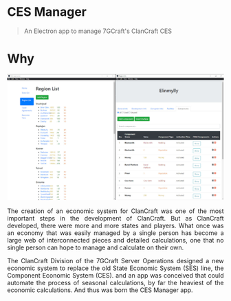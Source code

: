 # CES Manager

> An Electron app to manage 7GCraft's ClanCraft CES

# Why

<img src="images/screenshot.jpg" alt="Screenshot">

<p align="justify">The creation of an economic system for ClanCraft was one of the most important steps in the development of ClanCraft. But as ClanCraft developed, there were more and more states and players. What once was an economy that was easily managed by a single person has become a large web of interconnected pieces and detailed calculations, one that no single person can hope to manage and calculate on their own.</p>

<p align="justify">The ClanCraft Division of the 7GCraft Server Operations designed a new economic system to replace the old State Economic System (SES) line, the Component Economic System (CES). and an app was conceived that could automate the process of seasonal calculations, by far the heaviest of the economic calculations. And thus was born the CES Manager app.</p>

<!-- # Building the Latest Version
1. Pull the latest changes from the `production` branch
2. Open a command-line interpreter of your choice (e.g. Windows' cmd) and run the following command:

   `npx electron-packager ./ CES Application alpha-x.x.x --platform=win32 --arch=x64 --app-version=x.x.x`

   Be sure to replace the `x` with the proper version numbers. Here's an example for version alpha-0.1.3:
   
   `npx electron-packager ./ CES Application alpha-0.1.3 --platform=win32 --arch=x64 --app-version=0.1.3`
3. Run `CES.exe`

# Setting Up For Development
1. This project requires Node.js. If you don't have it, please download it from [here](https://nodejs.org/en/download/). This project was used at the latest with Node.js 14.5.4.
2. Clone this repository.
3. Using the command-line interpreter of your choice, navigate to the downloaded directory.
4. Run `npm ci` to download its dependencies.
 -->
